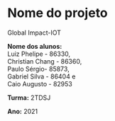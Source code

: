 
# Nome do projeto
 Global Impact-IOT

**Nome dos alunos:** <br>
Luiz Phelipe - 86330, <br>
Christian Chang - 86360, <br>
Paulo Sérgio- 85873, <br>
Gabriel Silva - 86404 e <br>
Caio Augusto - 82953 <br>

**Turma:**
2TDSJ

**Ano:**
2021
